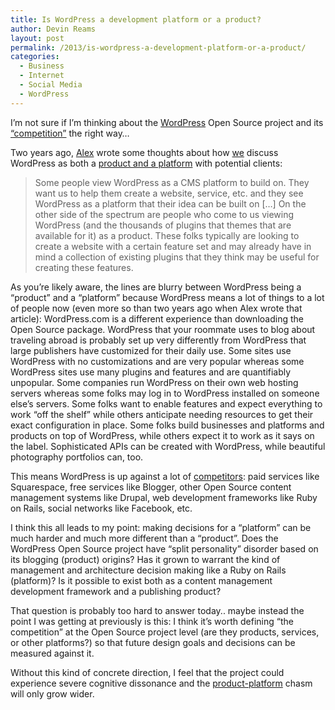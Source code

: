 ```yaml
---
title: Is WordPress a development platform or a product?
author: Devin Reams
layout: post
permalink: /2013/is-wordpress-a-development-platform-or-a-product/
categories:
  - Business
  - Internet
  - Social Media
  - WordPress
---
```

I&#8217;m not sure if I&#8217;m thinking about the [WordPress][1] Open Source project and its [&#8220;competition&#8221;][2] the right way&#8230;

Two years ago, [Alex][3] wrote some thoughts about how [we][4] discuss WordPress as both a [product and a platform][5] with potential clients:

> Some people view WordPress as a CMS platform to build on. They want us to help them create a website, service, etc. and they see WordPress as a platform that their idea can be built on […] On the other side of the spectrum are people who come to us viewing WordPress (and the thousands of plugins that themes that are available for it) as a product. These folks typically are looking to create a website with a certain feature set and may already have in mind a collection of existing plugins that they think may be useful for creating these features.

As you&#8217;re likely aware, the lines are blurry between WordPress being a &#8220;product&#8221; and a &#8220;platform&#8221; because WordPress means a lot of things to a lot of people now (even more so than two years ago when Alex wrote that article): WordPress.com is a different experience than downloading the Open Source package. WordPress that your roommate uses to blog about traveling abroad is probably set up very differently from WordPress that large publishers have customized for their daily use. Some sites use WordPress with no customizations and are very popular whereas some WordPress sites use many plugins and features and are quantifiably unpopular. Some companies run WordPress on their own web hosting servers whereas some folks may log in to WordPress installed on someone else&#8217;s servers. Some folks want to enable features and expect everything to work &#8220;off the shelf&#8221; while others anticipate needing resources to get their exact configuration in place. Some folks build businesses and platforms and products on top of WordPress, while others expect it to work as it says on the label. Sophisticated APIs can be created with WordPress, while beautiful photography portfolios can, too.

This means WordPress is up against a lot of [competitors][2]: paid services like Squarespace, free services like Blogger, other Open Source content management systems like Drupal, web development frameworks like Ruby on Rails, social networks like Facebook, etc.

I think this all leads to my point: making decisions for a &#8220;platform&#8221; can be much harder and much more different than a &#8220;product&#8221;. Does the WordPress Open Source project have &#8220;split personality&#8221; disorder based on its blogging (product) origins? Has it grown to warrant the kind of management and architecture decision making like a Ruby on Rails (platform)? Is it possible to exist both as a content management development framework and a publishing product?

That question is probably too hard to answer today.. maybe instead the point I was getting at previously is this: I think it&#8217;s worth defining &#8220;the competition&#8221; at the Open Source project level (are they products, services, or other platforms?) so that future design goals and decisions can be measured against it.

Without this kind of concrete direction, I feel that the project could experience severe cognitive dissonance and the [product-platform][5] chasm will only grow wider.

 [1]: http://wordpress.org/
 [2]: http://devin.reams.me/2013/what-competition-is-wordpress-up-against/
 [3]: http://alexking.org/
 [4]: http://crowdfavorite.com/
 [5]: http://alexking.org/blog/2010/05/17/wordpress-platform-or-product